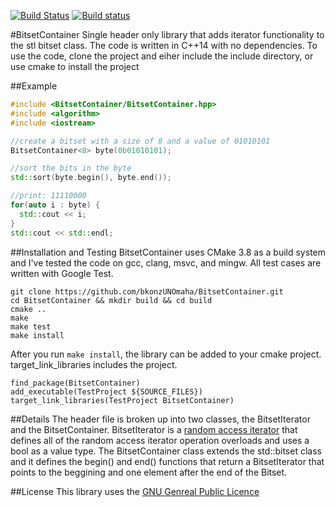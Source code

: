 [![Build Status](https://travis-ci.org/bkonzUNOmaha/BitsetContainer.svg?branch=master)](https://travis-ci.org/bkonzUNOmaha/BitsetContainer)
[![Build status](https://ci.appveyor.com/api/projects/status/48xibguq55kvf8ee?svg=true)](https://ci.appveyor.com/project/bkonzUNOmaha/bitsetcontainer)

#BitsetContainer
Single header only library that adds iterator functionality to the stl bitset class.
The code is written in C++14 with no dependencies.
To use the code, clone the project and eiher include the include directory, or use cmake to  install the project

##Example
```c++
#include <BitsetContainer/BitsetContainer.hpp>
#include <algorithm>
#include <iostream>

//create a bitset with a size of 8 and a value of 01010101
BitsetContainer<8> byte(0b01010101);

//sort the bits in the byte
std::sort(byte.begin(), byte.end());

//print: 11110000
for(auto i : byte) {
  std::cout << i;
}
std::cout << std::endl; 
```

##Installation and Testing
BitsetContainer uses CMake 3.8 as a build system and I've tested the code on gcc, clang, msvc, and mingw. All test cases are written with Google Test.

```
git clone https://github.com/bkonzUNOmaha/BitsetContainer.git
cd BitsetContainer && mkdir build && cd build
cmake ..
make
make test
make install
```

After you run ```make install```, the library can be added to your cmake project. target_link_libraries includes the project.
```
find_package(BitsetContainer)
add_executable(TestProject ${SOURCE_FILES})
target_link_libraries(TestProject BitsetContainer)
```

##Details
The header file is broken up into two classes, the BitsetIterator and the BitsetContainer. BitsetIterator is a [random access iterator](http://en.cppreference.com/w/cpp/concept/RandomAccessIterator) that defines all of the random access iterator operation overloads and uses a bool as a value type. The BitsetContainer class extends the std::bitset class and it defines the begin() and end() functions that return a BitsetIterator that points to the beggining and one element after the end of the Bitset.

##License
This library uses the [GNU Genreal Public Licence](https://www.gnu.org/licenses/gpl-3.0.en.html)

